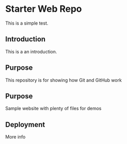 # Starter Web Repo
This is a simple test.
## Introduction

This is a an introduction. 
## Purpose

This repository is for showing how Git and GitHub work

## Purpose

Sample website with plenty of files for demos

## Deployment
More info